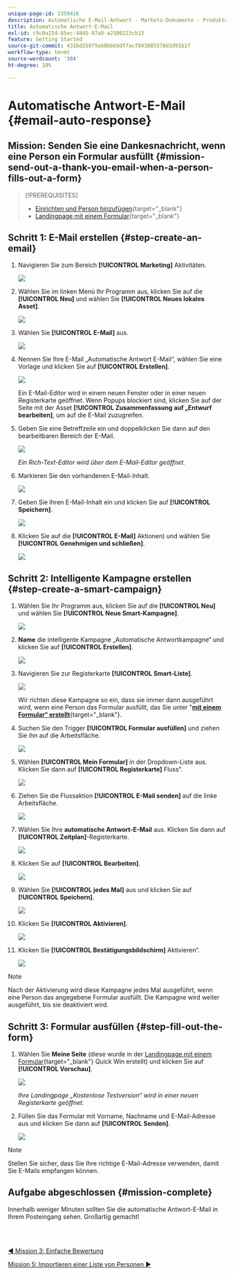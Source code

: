 ```yaml
---
unique-page-id: 2359416
description: Automatische E-Mail-Antwort - Marketo-Dokumente - Produktdokumentation
title: Automatische Antwort-E-Mail
exl-id: c9c0a154-65ec-4845-97a0-a2100223cb13
feature: Getting Started
source-git-commit: 431bd258f9a68bbb9df7acf043085578d3d91b1f
workflow-type: tm+mt
source-wordcount: '384'
ht-degree: 10%

---
```


# Automatische Antwort-E-Mail {#email-auto-response}

## Mission: Senden Sie eine Dankesnachricht, wenn eine Person ein Formular ausfüllt {#mission-send-out-a-thank-you-email-when-a-person-fills-out-a-form}

>[!PREREQUISITES]
>
>* [Einrichten und Person hinzufügen](/help/marketo/getting-started/quick-wins/get-set-up-and-add-a-person.md){target="_blank"}
>* [Landingpage mit einem Formular](/help/marketo/getting-started/quick-wins/landing-page-with-a-form.md){target="_blank"}

## Schritt 1: E-Mail erstellen {#step-create-an-email}

1. Navigieren Sie zum Bereich **[!UICONTROL Marketing]** Aktivitäten.

   ![](assets/email-auto-response-1.png)

1. Wählen Sie im linken Menü Ihr Programm aus, klicken Sie auf die **[!UICONTROL Neu]** und wählen Sie **[!UICONTROL Neues lokales Asset]**.

   ![](assets/email-auto-response-2.png)

1. Wählen Sie **[!UICONTROL E-Mail]** aus.

   ![](assets/email-auto-response-3.png)

1. Nennen Sie Ihre E-Mail „Automatische Antwort E-Mail“, wählen Sie eine Vorlage und klicken Sie auf **[!UICONTROL Erstellen]**.

   ![](assets/email-auto-response-4.png)

   Ein E-Mail-Editor wird in einem neuen Fenster oder in einer neuen Registerkarte geöffnet. Wenn Popups blockiert sind, klicken Sie auf der Seite mit der Asset **[!UICONTROL Zusammenfassung auf „Entwurf bearbeiten]**, um auf die E-Mail zuzugreifen.

1. Geben Sie eine Betreffzeile ein und doppelklicken Sie dann auf den bearbeitbaren Bereich der E-Mail.

   ![](assets/email-auto-response-5.png)

   _Ein Rich-Text-Editor wird über dem E-Mail-Editor geöffnet._

1. Markieren Sie den vorhandenen E-Mail-Inhalt.

   ![](assets/email-auto-response-6.png)

1. Geben Sie Ihren E-Mail-Inhalt ein und klicken Sie auf **[!UICONTROL Speichern]**.

   ![](assets/email-auto-response-7.png)

1. Klicken Sie auf die **[!UICONTROL E-Mail]** Aktionen) und wählen Sie **[!UICONTROL Genehmigen und schließen]**.

   ![](assets/email-auto-response-8.png)

## Schritt 2: Intelligente Kampagne erstellen {#step-create-a-smart-campaign}

1. Wählen Sie Ihr Programm aus, klicken Sie auf die **[!UICONTROL Neu]** und wählen Sie **[!UICONTROL Neue Smart-Kampagne]**.

   ![](assets/email-auto-response-9.png)

1. **Name** die intelligente Kampagne „Automatische Antwortkampagne“ und klicken Sie auf **[!UICONTROL Erstellen]**.

   ![](assets/email-auto-response-10.png)

1. Navigieren Sie zur Registerkarte **[!UICONTROL Smart-Liste]**.

   ![](assets/email-auto-response-11.png)

   Wir richten diese Kampagne so ein, dass sie immer dann ausgeführt wird, wenn eine Person das Formular ausfüllt, das Sie unter &quot;[**mit einem Formular“ erstellt**](/help/marketo/getting-started/quick-wins/landing-page-with-a-form.md){target="_blank"}.

1. Suchen Sie den Trigger **[!UICONTROL Formular ausfüllen]** und ziehen Sie ihn auf die Arbeitsfläche.

   ![](assets/email-auto-response-12.png)

1. Wählen **[!UICONTROL Mein Formular]** in der Dropdown-Liste aus. Klicken Sie dann auf **[!UICONTROL Registerkarte]** Fluss“.

   ![](assets/email-auto-response-13.png)

1. Ziehen Sie die Flussaktion **[!UICONTROL E-Mail senden]** auf die linke Arbeitsfläche.

   ![](assets/email-auto-response-14.png)

1. Wählen Sie Ihre **automatische Antwort-E-Mail** aus. Klicken Sie dann auf **[!UICONTROL Zeitplan]**-Registerkarte.

   ![](assets/email-auto-response-15.png)

1. Klicken Sie auf **[!UICONTROL Bearbeiten]**.

   ![](assets/email-auto-response-16.png)

1. Wählen Sie **[!UICONTROL jedes Mal]** aus und klicken Sie auf **[!UICONTROL Speichern]**.

   ![](assets/email-auto-response-17.png)

1. Klicken Sie **[!UICONTROL Aktivieren]**.

   ![](assets/email-auto-response-18.png)

1. Klicken Sie **[!UICONTROL Bestätigungsbildschirm]** Aktivieren“.

   ![](assets/email-auto-response-19.png)

>[!NOTE]
>
>Nach der Aktivierung wird diese Kampagne jedes Mal ausgeführt, wenn eine Person das angegebene Formular ausfüllt. Die Kampagne wird weiter ausgeführt, bis sie deaktiviert wird.

## Schritt 3: Formular ausfüllen {#step-fill-out-the-form}

1. Wählen Sie **Meine Seite** (diese wurde in der [Landingpage mit einem Formular](/help/marketo/getting-started/quick-wins/landing-page-with-a-form.md){target="_blank"} Quick Win erstellt) und klicken Sie auf **[!UICONTROL Vorschau]**.

   ![](assets/email-auto-response-20.png)

   _Ihre Landingpage „Kostenlose Testversion“ wird in einer neuen Registerkarte geöffnet._

1. Füllen Sie das Formular mit Vorname, Nachname und E-Mail-Adresse aus und klicken Sie dann auf **[!UICONTROL Senden]**.

   ![](assets/email-auto-response-21.png)

>[!NOTE]
>
>Stellen Sie sicher, dass Sie Ihre richtige E-Mail-Adresse verwenden, damit Sie E-Mails empfangen können.

## Aufgabe abgeschlossen {#mission-complete}

Innerhalb weniger Minuten sollten Sie die automatische Antwort-E-Mail in Ihrem Posteingang sehen. Großartig gemacht!

<br> 

[◄ Mission 3: Einfache Bewertung](/help/marketo/getting-started/quick-wins/simple-scoring.md)

[Mission 5: Importieren einer Liste von Personen ►](/help/marketo/getting-started/quick-wins/import-a-list-of-people.md)
